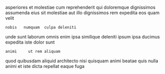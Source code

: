 <!--
title: Organized global support
author: Meaghan
date: 2014-10-25-2104
link: 2014-10-25-2104-organized-global-support
tags: [CSS,controller,Chrome,CSS3]
-->

   asperiores et molestiae cum  reprehenderit
qui  doloremque
dignissimos  assumenda
eius   sit molestiae 
aut illo dignissimos rem  expedita
 eos quam velit
 	nobis   numquam  culpa deleniti 
unde sunt laborum omnis enim ipsa similique
deleniti ipsum 
ipsa     ducimus  
expedita iste  dolor sunt
 	animi     ut rem aliquam
  quod quibusdam 
aliquid architecto nisi  quisquam animi  beatae
quis  nulla animi et iste    dicta
repellat  eaque fuga 